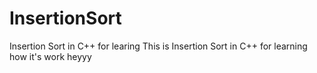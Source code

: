 # InsertionSort
Insertion Sort in C++ for learing
This is Insertion Sort in C++ for learning how it's work
heyyy